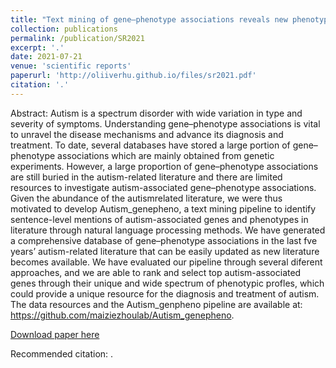```yaml
---
title: "Text mining of gene–phenotype associations reveals new phenotypic profiles of autism-associated genes"
collection: publications
permalink: /publication/SR2021
excerpt: '.'
date: 2021-07-21
venue: 'scientific reports'
paperurl: 'http://oliiverhu.github.io/files/sr2021.pdf'
citation: '.'
---
```

Abstract: Autism is a spectrum disorder with wide variation in type and severity of symptoms. Understanding gene–phenotype associations is vital to unravel the disease mechanisms and advance its diagnosis and treatment. To date, several databases have stored a large portion of gene–phenotype associations which are mainly obtained from genetic experiments. However, a large proportion of gene–phenotype associations are still buried in the autism-related literature and there are limited resources to investigate autism-associated gene–phenotype associations. Given the abundance of the autismrelated literature, we were thus motivated to develop Autism_genepheno, a text mining pipeline to identify sentence-level mentions of autism-associated genes and phenotypes in literature through natural language processing methods. We have generated a comprehensive database of gene–phenotype associations in the last fve years’ autism-related literature that can be easily updated as new literature becomes available. We have evaluated our pipeline through several diferent approaches, and we are able to rank and select top autism-associated genes through their unique and wide spectrum of phenotypic profles, which could provide a unique resource for the diagnosis and treatment of autism. The data resources and the Autism_genpheno pipeline are available at: https://github.com/maiziezhoulab/Autism_genepheno.

[Download paper here](http://oliiverhu.github.io/files/sr2021.pdf)

Recommended citation: .